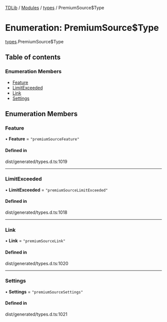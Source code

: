 [TDLib](../README.md) / [Modules](../modules.md) / [types](../modules/types.md) / PremiumSource$Type

# Enumeration: PremiumSource$Type

[types](../modules/types.md).PremiumSource$Type

## Table of contents

### Enumeration Members

- [Feature](types.PremiumSource_Type.md#feature)
- [LimitExceeded](types.PremiumSource_Type.md#limitexceeded)
- [Link](types.PremiumSource_Type.md#link)
- [Settings](types.PremiumSource_Type.md#settings)

## Enumeration Members

### Feature

• **Feature** = ``"premiumSourceFeature"``

#### Defined in

dist/generated/types.d.ts:1019

___

### LimitExceeded

• **LimitExceeded** = ``"premiumSourceLimitExceeded"``

#### Defined in

dist/generated/types.d.ts:1018

___

### Link

• **Link** = ``"premiumSourceLink"``

#### Defined in

dist/generated/types.d.ts:1020

___

### Settings

• **Settings** = ``"premiumSourceSettings"``

#### Defined in

dist/generated/types.d.ts:1021
